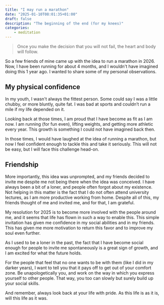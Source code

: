 ```yaml
---
title: "I may run a marathon"
date: "2025-01-10T08:01:35+01:00"
draft: false
description: "The beginning of the end (for my knees)"
categories: 
    - meditation
---
```


> Once you make the decision that you will not fail, the heart and body will follow.

So a few friends of mine came up with the idea to run a marathon in 2026. Now, I have been running for about 4 months, and I wouldn't have imagined doing this 1 year ago. I wanted to share some of my personal observations.

## My physical confidence
In my youth, I wasn't always the fittest person. Some could say I was a little chubby, or more bluntly, quite fat. I was bad at sports and couldn’t run a mile if my life depended on it.

Looking back at those times, I am proud that I have become as fit as I am now. I am running (for fun even), lifting weights, and getting more athletic every year. This growth is something I could not have imagined back then.

In those times, I would have laughed at the idea of running a marathon, but now I feel confident enough to tackle this and take it seriously. This will not be easy, but I will face this challenge head-on.

## Friendship
More importantly, this idea was unprompted, and my friends decided to invite me despite me not being there when the idea was conceived. I have always been a bit of a loner, and people often forgot about my existence. Not helping in this matter is the fact that I do not often attend university lectures, as I am more productive working from home. Despite all of this, my friends thought of me and invited me, and for that, I am grateful.

My resolution for 2025 is to become more involved with the people around me, and it seems that life has flown in such a way to enable this. This simple invitation has given me confidence in my social abilities and in my friends. This has given me more motivation to return this favor and to improve my soul even further.

As I used to be a loner in the past, the fact that I have become social enough for people to invite me spontaneously is a great sign of growth, and I am excited for what the future holds.

For the people that feel that no one wants to be with them (like I did in my darker years), I want to tell you that it pays off to get out of your comfort zone. Be unapologetically you, and work on the way in which you express yourself to other people. That way, you too can slowly but surely build up your social skills.

And remember, always look back at your life with pride. As this life is as it is, will this life as it was.
